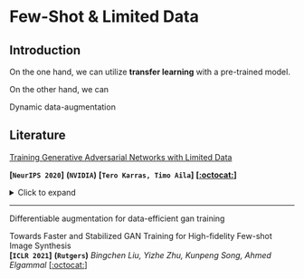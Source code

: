 # Few-Shot & Limited Data



## Introduction

On the one hand, we can utilize **transfer learning** with a pre-trained model.

On the other hand, we can 

Dynamic data-augmentation





## Literature

[Training Generative Adversarial Networks with Limited Data](https://arxiv.org/abs/2006.06676)

**[`NeurIPS 2020`]**	**(`NVIDIA`)**	**[`Tero Karras, Timo Aila`]**	**[[:octocat:](https://github.com/NVlabs/stylegan2-ada)]**

<details><summary>Click to expand</summary><p>


**Summary**

> Training generative adversarial networks (GAN) using too little data typically leads to discriminator overfitting, causing training to diverge




</p></details>

---

Differentiable augmentation for data-efficient gan training



Towards Faster and Stabilized GAN Training for High-fidelity Few-shot Image Synthesis  
**[`ICLR 2021`]** **(`Rutgers`)** *Bingchen Liu, Yizhe Zhu, Kunpeng Song, Ahmed Elgammal* [[:octocat:](https://github.com/odegeasslbc/FastGAN-pytorch)]

